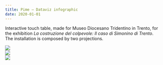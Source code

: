 ```yaml
---
title: Pime – Dataviz infographic
date: 2020-01-01
---
```


<p class="mw5">Interactive touch table, made for Museo Diocesano Tridentino in Trento,
for the exhibition <em>La costruzione del colpevole: Il caso di Simonino di Trento</em>.
The installation is composed by two projections.</p>

<div class="w-100">
    <div class="w-60 ml-auto">
        <img src="../images/works/trento-1.JPG">
    </div>
    <div class="w-60 ml-auto">
        <img src="../images/works/trento-3.JPG">
    </div>
    <div class="w-60 ml-auto">
        <img src="../images/works/trento-2.JPG">
    </div>
    
</div>